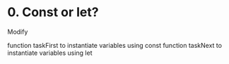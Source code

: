 # 0. Const or let?
Modify

function taskFirst to instantiate variables using const
function taskNext to instantiate variables using let